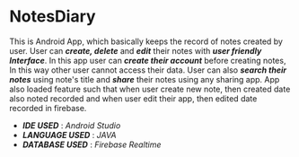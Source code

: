 # NotesDiary

This is Android App, which basically keeps the record of notes created by user.
User can ***create, delete*** and ***edit*** their notes with ***user friendly Interface***. 
In this app user can ***create their account*** before creating notes, In this way other user cannot access their data.
User can also ***search their notes*** using note's title and ***share*** their notes using any sharing app.
App also loaded feature such that when user create new note, then created date also noted recorded and when user edit their app, then edited date recorded in firebase.

* ***IDE USED*** : *Android Studio*
* ***LANGUAGE USED*** : *JAVA*
* ***DATABASE USED*** : *Firebase Realtime*
